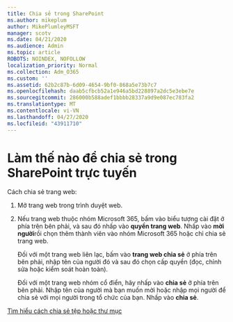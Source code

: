 ```yaml
---
title: Chia sẻ trong SharePoint
ms.author: mikeplum
author: MikePlumleyMSFT
manager: scotv
ms.date: 04/21/2020
ms.audience: Admin
ms.topic: article
ROBOTS: NOINDEX, NOFOLLOW
localization_priority: Normal
ms.collection: Adm_O365
ms.custom: ''
ms.assetid: 62b2c87b-6d09-4654-9bf0-868a5e73b7c7
ms.openlocfilehash: daab5cfbcb52a1e946a5bd228897a2dc5e3ebe7e
ms.sourcegitcommit: 286000b588adef1bbbb28337a9d9e087ec783fa2
ms.translationtype: MT
ms.contentlocale: vi-VN
ms.lasthandoff: 04/27/2020
ms.locfileid: "43911710"
---
```

# <a name="how-to-share-in-sharepoint-online"></a>Làm thế nào để chia sẻ trong SharePoint trực tuyến

Cách chia sẻ trang web:
  
1. Mở trang web trong trình duyệt web.
    
2. Nếu trang web thuộc nhóm Microsoft 365, bấm vào biểu tượng cài đặt ở phía trên bên phải, và sau đó nhấp vào **quyền trang web**. Nhấp vào **mời người**rồi chọn thêm thành viên vào nhóm Microsoft 365 hoặc chỉ chia sẻ trang web. 
    
    Đối với một trang web liên lạc, bấm vào **trang web chia sẻ** ở phía trên bên phải, nhập tên của người đó và sau đó chọn cấp quyền (đọc, chỉnh sửa hoặc kiểm soát hoàn toàn). 
    
    Đối với một trang web nhóm cổ điển, hãy nhấp vào **chia sẻ** ở phía trên bên phải. Nhập tên của người mà bạn muốn mời hoặc nhập mọi người để chia sẻ với mọi người trong tổ chức của bạn. Nhấp vào **chia sẻ**.
    
[Tìm hiểu cách chia sẻ tệp hoặc thư mục](https://go.microsoft.com/fwlink/?linkid=511430)
  

